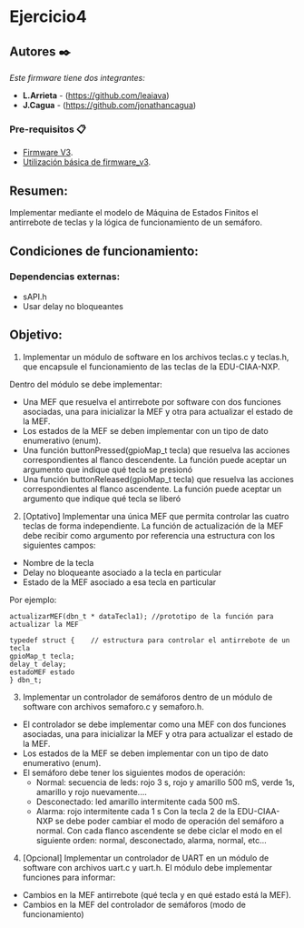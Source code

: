 # Ejercicio4

## Autores ✒️

_Este firmware tiene dos integrantes:_

* **L.Arrieta** - (https://github.com/leaiava)
* **J.Cagua** - (https://github.com/jonathancagua)

### Pre-requisitos 📋
- [Firmware V3](https://github.com/epernia/firmware_v3).
- [Utilización básica de firmware_v3](https://github.com/epernia/firmware_v3/blob/master/documentation/firmware/usage/usage-es.md).

## Resumen:
Implementar mediante el modelo de Máquina de Estados Finitos el antirrebote de teclas y la lógica de funcionamiento de un semáforo.
## Condiciones de funcionamiento:
### Dependencias externas:
- sAPI.h
- Usar delay no bloqueantes
## Objetivo:

1. Implementar un módulo de software en los archivos teclas.c y teclas.h, que encapsule el funcionamiento de las teclas de la EDU-CIAA-NXP. 

Dentro del módulo se debe implementar:
- Una MEF que resuelva el antirrebote por software con dos funciones asociadas, una para inicializar la MEF y otra para actualizar el estado de la MEF.
- Los estados de la MEF se deben implementar con un tipo de dato enumerativo (enum).
- Una función buttonPressed(gpioMap_t tecla) que resuelva las acciones correspondientes al flanco descendente. 
La función puede aceptar un argumento que indique qué tecla se presionó
- Una función buttonReleased(gpioMap_t tecla) que resuelva las acciones correspondientes al flanco ascendente.
La función puede aceptar un argumento que indique qué tecla se liberó


2. [Optativo] Implementar una única MEF que permita controlar las cuatro teclas de forma independiente.  La función de actualización de la MEF debe recibir como argumento por referencia una estructura con los siguientes campos:

- Nombre de la tecla
- Delay no bloqueante asociado a la tecla en particular
- Estado de la MEF asociado a esa tecla en particular

Por ejemplo:
    
    actualizarMEF(dbn_t * dataTecla1); //prototipo de la función para actualizar la MEF

    typedef struct {	// estructura para controlar el antirrebote de un tecla
    gpioMap_t tecla;
    delay_t delay;
    estadoMEF estado
    } dbn_t; 	

3. Implementar un controlador de semáforos dentro de un módulo de software con archivos semaforo.c y semaforo.h.

- El controlador se debe implementar como una MEF con dos funciones asociadas, una para inicializar la MEF y otra para actualizar el estado de la MEF.
- Los estados de la MEF se deben implementar con un tipo de dato enumerativo (enum).
- El semáforo debe tener los siguientes modos de operación:
  * Normal: secuencia de leds: rojo 3 s, rojo y amarillo 500 mS, verde 1s, amarillo y rojo nuevamente....
  * Desconectado: led amarillo intermitente cada 500 mS.
  * Alarma: rojo intermitente cada 1 s
Con la tecla 2 de la EDU-CIAA-NXP se debe poder cambiar el modo de operación del semáforo a normal. Con cada flanco ascendente se debe ciclar el modo en el siguiente orden: normal, desconectado, alarma, normal, etc...

4. [Opcional] Implementar un controlador de UART en un módulo de software con archivos uart.c y uart.h.
El módulo debe implementar funciones para informar:
- Cambios en la MEF antirrebote (qué tecla y en qué estado está la MEF).
- Cambios en la MEF del controlador de semáforos (modo de funcionamiento)

